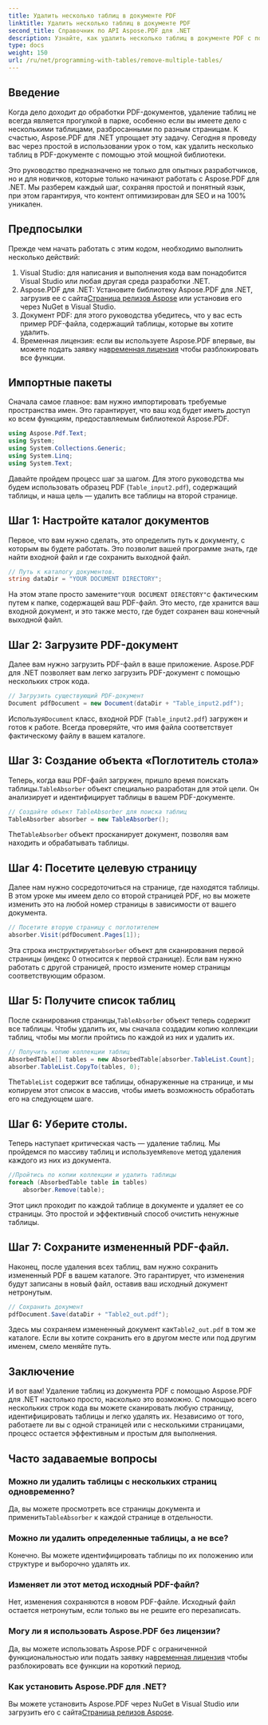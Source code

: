 ```yaml
---
title: Удалить несколько таблиц в документе PDF
linktitle: Удалить несколько таблиц в документе PDF
second_title: Справочник по API Aspose.PDF для .NET
description: Узнайте, как удалить несколько таблиц в документе PDF с помощью Aspose.PDF для .NET. Пошаговое руководство с примерами кода, часто задаваемыми вопросами и подробными объяснениями.
type: docs
weight: 150
url: /ru/net/programming-with-tables/remove-multiple-tables/
---
```

## Введение

Когда дело доходит до обработки PDF-документов, удаление таблиц не всегда является прогулкой в парке, особенно если вы имеете дело с несколькими таблицами, разбросанными по разным страницам. К счастью, Aspose.PDF для .NET упрощает эту задачу. Сегодня я проведу вас через простой в использовании урок о том, как удалить несколько таблиц в PDF-документе с помощью этой мощной библиотеки.

Это руководство предназначено не только для опытных разработчиков, но и для новичков, которые только начинают работать с Aspose.PDF для .NET. Мы разберем каждый шаг, сохраняя простой и понятный язык, при этом гарантируя, что контент оптимизирован для SEO и на 100% уникален.

## Предпосылки

Прежде чем начать работать с этим кодом, необходимо выполнить несколько действий:

1. Visual Studio: для написания и выполнения кода вам понадобится Visual Studio или любая другая среда разработки .NET.
2. Aspose.PDF для .NET: Установите библиотеку Aspose.PDF для .NET, загрузив ее с сайта[Страница релизов Aspose](https://releases.aspose.com/pdf/net/) или установив его через NuGet в Visual Studio.
3. Документ PDF: для этого руководства убедитесь, что у вас есть пример PDF-файла, содержащий таблицы, которые вы хотите удалить.
4.  Временная лицензия: если вы используете Aspose.PDF впервые, вы можете подать заявку на[временная лицензия](https://purchase.aspose.com/temporary-license/) чтобы разблокировать все функции.

## Импортные пакеты

Сначала самое главное: вам нужно импортировать требуемые пространства имен. Это гарантирует, что ваш код будет иметь доступ ко всем функциям, предоставляемым библиотекой Aspose.PDF.

```csharp
using Aspose.Pdf.Text;
using System;
using System.Collections.Generic;
using System.Linq;
using System.Text;
```

Давайте пройдем процесс шаг за шагом. Для этого руководства мы будем использовать образец PDF (`Table_input2.pdf`), содержащий таблицы, и наша цель — удалить все таблицы на второй странице.

## Шаг 1: Настройте каталог документов
Первое, что вам нужно сделать, это определить путь к документу, с которым вы будете работать. Это позволит вашей программе знать, где найти входной файл и где сохранить выходной файл.

```csharp
// Путь к каталогу документов.
string dataDir = "YOUR DOCUMENT DIRECTORY";
```

 На этом этапе просто замените`"YOUR DOCUMENT DIRECTORY"`с фактическим путем к папке, содержащей ваш PDF-файл. Это место, где хранится ваш входной документ, и это также место, где будет сохранен ваш конечный выходной файл.

## Шаг 2: Загрузите PDF-документ
Далее вам нужно загрузить PDF-файл в ваше приложение. Aspose.PDF для .NET позволяет вам легко загрузить PDF-документ с помощью нескольких строк кода.

```csharp
// Загрузить существующий PDF-документ
Document pdfDocument = new Document(dataDir + "Table_input2.pdf");
```

 Используя`Document` класс, входной PDF (`Table_input2.pdf`) загружен и готов к работе. Всегда проверяйте, что имя файла соответствует фактическому файлу в вашем каталоге.

## Шаг 3: Создание объекта «Поглотитель стола»
 Теперь, когда ваш PDF-файл загружен, пришло время поискать таблицы.`TableAbsorber` объект специально разработан для этой цели. Он анализирует и идентифицирует таблицы в вашем PDF-документе.

```csharp
// Создайте объект TableAbsorber для поиска таблиц
TableAbsorber absorber = new TableAbsorber();
```

 The`TableAbsorber` объект просканирует документ, позволяя вам находить и обрабатывать таблицы.

## Шаг 4: Посетите целевую страницу
Далее нам нужно сосредоточиться на странице, где находятся таблицы. В этом уроке мы имеем дело со второй страницей PDF, но вы можете изменить это на любой номер страницы в зависимости от вашего документа.

```csharp
// Посетите вторую страницу с поглотителем
absorber.Visit(pdfDocument.Pages[1]);
```

 Эта строка инструктирует`absorber` объект для сканирования первой страницы (индекс 0 относится к первой странице). Если вам нужно работать с другой страницей, просто измените номер страницы соответствующим образом.

## Шаг 5: Получите список таблиц
 После сканирования страницы,`TableAbsorber` объект теперь содержит все таблицы. Чтобы удалить их, мы сначала создадим копию коллекции таблиц, чтобы мы могли пройтись по каждой из них и удалить их.

```csharp
// Получить копию коллекции таблиц
AbsorbedTable[] tables = new AbsorbedTable[absorber.TableList.Count];
absorber.TableList.CopyTo(tables, 0);
```

 The`TableList` содержит все таблицы, обнаруженные на странице, и мы копируем этот список в массив, чтобы иметь возможность обработать его на следующем шаге.

## Шаг 6: Уберите столы.
 Теперь наступает критическая часть — удаление таблиц. Мы пройдемся по массиву таблиц и используем`Remove` метод удаления каждого из них из документа.

```csharp
//Пройтись по копии коллекции и удалить таблицы
foreach (AbsorbedTable table in tables)
    absorber.Remove(table);
```

Этот цикл проходит по каждой таблице в документе и удаляет ее со страницы. Это простой и эффективный способ очистить ненужные таблицы.

## Шаг 7: Сохраните измененный PDF-файл.
Наконец, после удаления всех таблиц, вам нужно сохранить измененный PDF в вашем каталоге. Это гарантирует, что изменения будут записаны в новый файл, оставив ваш исходный документ нетронутым.

```csharp
// Сохранить документ
pdfDocument.Save(dataDir + "Table2_out.pdf");
```

 Здесь мы сохраняем измененный документ как`Table2_out.pdf` в том же каталоге. Если вы хотите сохранить его в другом месте или под другим именем, смело меняйте путь.

## Заключение

И вот вам! Удаление таблиц из документа PDF с помощью Aspose.PDF для .NET настолько просто, насколько это возможно. С помощью всего нескольких строк кода вы можете сканировать любую страницу, идентифицировать таблицы и легко удалять их. Независимо от того, работаете ли вы с одной страницей или с несколькими страницами, процесс остается эффективным и простым для выполнения.

## Часто задаваемые вопросы

### Можно ли удалить таблицы с нескольких страниц одновременно?
 Да, вы можете просмотреть все страницы документа и применить`TableAbsorber` к каждой странице в отдельности.

### Можно ли удалить определенные таблицы, а не все?
Конечно. Вы можете идентифицировать таблицы по их положению или структуре и выборочно удалять их.

### Изменяет ли этот метод исходный PDF-файл?
Нет, изменения сохраняются в новом PDF-файле. Исходный файл остается нетронутым, если только вы не решите его перезаписать.

### Могу ли я использовать Aspose.PDF без лицензии?
 Да, вы можете использовать Aspose.PDF с ограниченной функциональностью или подать заявку на[временная лицензия](https://purchase.aspose.com/temporary-license/) чтобы разблокировать все функции на короткий период.

### Как установить Aspose.PDF для .NET?
 Вы можете установить Aspose.PDF через NuGet в Visual Studio или загрузить его с сайта[Страница релизов Aspose](https://releases.aspose.com/pdf/net/).